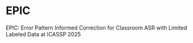 # EPIC
EPIC: Error Pattern Informed Correction for Classroom ASR with Limited Labeled Data at ICASSP 2025

